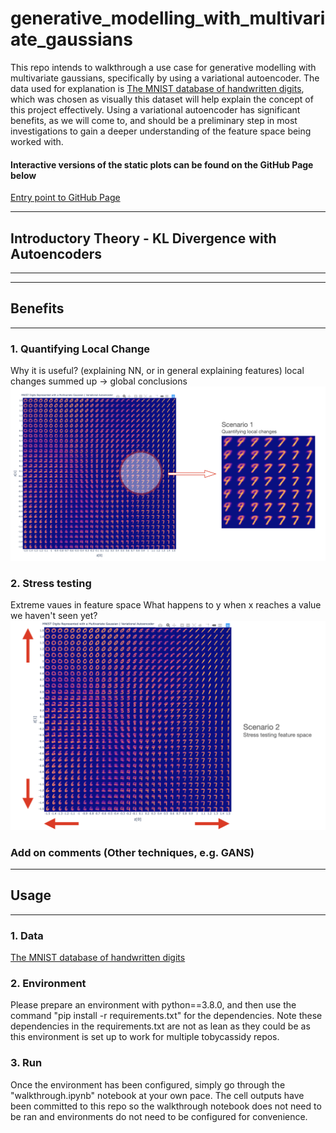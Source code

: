 # generative_modelling_with_multivariate_gaussians

This repo intends to walkthrough a use case for generative modelling with multivariate gaussians, specifically by using a variational autoencoder. The data used for explanation is [The MNIST database of handwritten digits](https://www.tensorflow.org/datasets/catalog/mnist), which was chosen as visually this dataset will help explain the concept of this project effectively.
Using a variational autoencoder has significant benefits, as we will come to, and should be a preliminary step in most investigations to gain a deeper understanding of the feature space being worked with. 


#### Interactive versions of the static plots can be found on the GitHub Page below 

[Entry point to GitHub Page](https://tobycassidy.github.io/generative_modelling_with_multivariate_gaussians/)

---
## Introductory Theory - KL Divergence with Autoencoders
---

---
## Benefits
---
### 1. Quantifying Local Change 
Why it is useful? (explaining NN, or in general explaining features)
local changes summed up -> global conclusions 
![local_changes](concepts/local_changes.png)

### 2. Stress testing 
Extreme vaues in feature space
What happens to y when x reaches a value we haven't seen yet?
![stress_testing](concepts/stress_testing.png)

### Add on comments (Other techniques, e.g. GANS)



---
## Usage
---
### 1. Data 
[The MNIST database of handwritten digits](https://www.tensorflow.org/datasets/catalog/mnist)

### 2. Environment
Please prepare an environment with python==3.8.0, and then use the command "pip install -r requirements.txt" for the dependencies. Note these dependencies in the requirements.txt are not as lean as they could be as this environment is set up to work for multiple tobycassidy repos. 

### 3. Run
Once the environment has been configured, simply go through the "walkthrough.ipynb" notebook at your own pace. The cell outputs have been committed to this repo so the walkthrough notebook does not need to be ran and environments do not need to be configured for convenience.  
